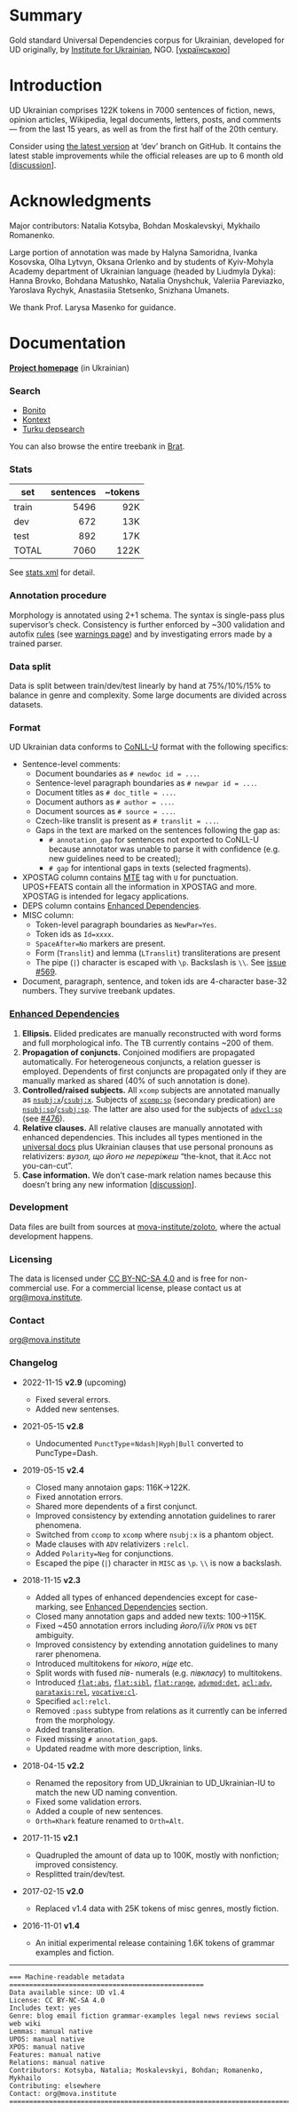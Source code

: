 # Summary

Gold standard Universal Dependencies corpus for Ukrainian, developed for UD originally, by [Institute for Ukrainian](https://mova.institute), NGO.   [[українською](https://mova.institute/золотий_стандарт)]


# Introduction

UD Ukrainian comprises 122K tokens in 7000 sentences of fiction, news, opinion articles, Wikipedia, legal documents, letters, posts, and comments — from the last 15 years, as well as from the first half of the 20th century.

Consider using [the latest version](https://github.com/UniversalDependencies/UD_Ukrainian-IU/tree/dev) at ‘dev’ branch on GitHub. It contains the latest stable improvements while the official releases are up to 6 month old [[discussion](https://github.com/UniversalDependencies/docs/issues/520)].


# Acknowledgments

Major contributors: Natalia Kotsyba, Bohdan Moskalevskyi, Mykhailo Romanenko.

Large portion of annotation was made by Halyna Samoridna, Ivanka Kosovska, Olha Lytvyn, Oksana Orlenko and by students of Kyiv-Mohyla Academy department of Ukrainian language (headed by Liudmyla Dyka): Hanna Brovko, Bohdana Matushko, Natalia Onyshchuk, Valeriia Pareviazko, Yaroslava Rychyk, Anastasiia Stetsenko, Snizhana Umanets.

We thank Prof. Larysa Masenko for guidance.


# Documentation

**[Project homepage](https://mova.institute/золотий_стандарт)** (in Ukrainian)


### Search

* [Bonito](https://mova.institute/bonito/run.cgi/first_form?corpname=zoloto)
* [Kontext](https://mova.institute/kontext/first_form)
* [Turku depsearch](https://lab.mova.institute/dep_search/)

You can also browse the entire treebank in [Brat](https://lab.mova.institute/brat/#/ud/).


### Stats

| set   | sentences | ~tokens |
| ----- |----------:| -------:|
| train |    5496   |    92K  |
| dev   |     672   |    13K  |
| test  |     892   |    17K  |
| TOTAL |    7060   |   122K  |

See [stats.xml](https://github.com/UniversalDependencies/UD_Ukrainian-IU/blob/dev/stats.xml) for detail.


### Annotation procedure

Morphology is annotated using 2+1 schema. The syntax is single-pass plus supervisor’s check.
Consistency is further enforced by ~300 validation and autofix [rules](https://github.com/mova-institute/lib/blob/master/src/nlp/ud/validation.ts) (see [warnings page](https://lab.mova.institute/files/pomylky_robochoho_tb.html)) and by investigating errors made by a trained parser.


### Data split

Data is split between train/dev/test linearly by hand at 75%/10%/15% to balance in genre and complexity. Some large documents are divided across datasets.


### Format

UD Ukrainian data conforms to [CoNLL-U](http://universaldependencies.org/format.html) format with the following specifics:
* Sentence-level comments:
  * Document boundaries as `# newdoc id = ...`.
  * Sentence-level paragraph boundaries as `# newpar id = ...`.
  * Document titles as `# doc_title = ...`.
  * Document authors as `# author = ...`.
  * Document sources as `# source = ...`.
  * Czech-like translit is present as `# translit = ...`.
  * Gaps in the text are marked on the sentences following the gap as:
    * `# annotation_gap` for sentences not exported to CoNLL-U because annotator was unable to parse it with confidence (e.g. new guidelines need to be created);
    * `# gap` for intentional gaps in texts (selected fragments).
* XPOSTAG column contains [MTE](http://nl.ijs.si/ME/V4/msd/html/msd-uk.html) tag with `U` for punctuation. UPOS+FEATS contain all the information in XPOSTAG and more. XPOSTAG is intended for legacy applications.
* DEPS column contains [Enhanced Dependencies](#enhanced-dependencies).
* MISC column:
  * Token-level paragraph boundaries as `NewPar=Yes`.
  * Token ids as `Id=xxxx`.
  * `SpaceAfter=No` markers are present.
  * Form (`Translit`) and lemma (`LTranslit`) transliterations are present
  * The pipe (`|`) character is escaped with `\p`. Backslash is `\\`. See [issue #569](https://github.com/UniversalDependencies/docs/issues/569).
* Document, paragraph, sentence, and token ids are 4-character base-32 numbers. They survive treebank updates.


### [Enhanced Dependencies](http://universaldependencies.org/u/overview/enhanced-syntax.html)

1. **Ellipsis.** Elided predicates are manually reconstructed with word forms and full morphological info. The TB currently contains ~200 of them.
1. **Propagation of conjuncts.** Conjoined modifiers are propagated automatically. For heterogeneous conjuncts, a relation guesser is employed. Dependents of first conjuncts are propagated only if they are manually marked as shared (40% of such annotation is done).
1. **Controlled/raised subjects.** All `xcomp` subjects are annotated manually as [`nsubj:x`](http://universaldependencies.org/uk/dep/nsubj-x.html)/[`csubj:x`](http://universaldependencies.org/uk/dep/csubj-x.html). Subjects of [`xcomp:sp`](http://universaldependencies.org/uk/dep/xcomp-sp.html) (secondary predication) are [`nsubj:sp`](http://universaldependencies.org/uk/dep/nsubj-sp.html)/[`csubj:sp`](http://universaldependencies.org/uk/dep/csubj-sp.html). The latter are also used for the subjects of [`advcl:sp`](http://universaldependencies.org/uk/dep/advcl-sp.html) (see [#476](https://github.com/UniversalDependencies/docs/issues/476)).
1. **Relative clauses.** All relative clauses are manually annotated with enhanced dependencies. This includes all types mentioned in the [universal docs](http://universaldependencies.org/u/overview/enhanced-syntax.html#relative-clauses) plus Ukrainian clauses that use personal pronouns as relativizers: _вузол, що його не переріжеш_ “the-knot, that it.Acc not you-can-cut”.
1. **Case information.** We don’t case-mark relation names because this doesn’t bring any new information [[discussion](https://github.com/UniversalDependencies/docs/issues/566)].


### Development

Data files are built from sources at [mova-institute/zoloto](https://github.com/mova-institute/zoloto), where the actual development happens.


### Licensing

The data is licensed under [CC BY-NC-SA 4.0](https://creativecommons.org/licenses/by-nc-sa/4.0/) and is free for non-commercial use. For a commercial license, please contact us at [org@mova.institute](mailto:org@mova.institute).


### Contact

[org@mova.institute](mailto:org@mova.institute)


### Changelog

* 2022-11-15 **v2.9** (upcoming)
  * Fixed several errors.
  * Added new sentenses.

* 2021-05-15 **v2.8**
  * Undocumented `PunctType`=`Ndash|Hyph|Bull` converted to PuncType=Dash.

* 2019-05-15 **v2.4**
  * Closed many annotaion gaps: 116K→122K.
  * Fixed annotation errors.
  * Shared more dependents of a first conjunct.
  * Improved consistency by extending annotation guidelines to rarer phenomena.
  * Switched from `ccomp` to `xcomp` where `nsubj:x` is a phantom object.
  * Made clauses with `ADV` relativizers `:relcl`.
  * Added `Polarity=Neg` for conjunctions.
  * Escaped the pipe (`|`) character in `MISC` as `\p`. `\\` is now a backslash.

* 2018-11-15 **v2.3**
  * Added all types of enhanced dependencies except for case-marking, see [Enhanced Dependencies](#enhanced-dependencies) section.
  * Closed many annotation gaps and added new texts: 100→115K.
  * Fixed ~450 annotation errors including _його/її/їх_ `PRON` vs `DET` ambiguity.
  * Improved consistency by extending annotation guidelines to many rarer phenomena.
  * Introduced multitokens for _ні́кого_, _ні́де_ etc.
  * Split words with fused _пів-_ numerals (e.g. _півкласу_) to multitokens.
  * Introduced [`flat:abs`](http://universaldependencies.org/uk/dep/flat-abs.html), [`flat:sibl`](http://universaldependencies.org/uk/dep/flat-sibl.html), [`flat:range`](http://universaldependencies.org/uk/dep/flat-range.html), [`advmod:det`](http://universaldependencies.org/uk/dep/advmod-det.html), [`acl:adv`](http://universaldependencies.org/uk/dep/acl-adv.html), [`parataxis:rel`](http://universaldependencies.org/uk/dep/parataxis-rel.html), [`vocative:cl`](http://universaldependencies.org/uk/dep/vocative-cl.html).
  * Specified `acl:relcl`.
  * Removed `:pass` subtype from relations as it currently can be inferred from the morphology.
  * Added transliteration.
  * Fixed missing `# annotation_gap`s.
  * Updated readme with more description, links.

* 2018-04-15 **v2.2**
  * Renamed the repository from UD_Ukrainian to UD_Ukrainian-IU to match the new UD naming convention.
  * Fixed some validation errors.
  * Added a couple of new sentences.
  * `Orth=Khark` feature renamed to `Orth=Alt`.

* 2017-11-15 **v2.1**
  * Quadrupled the amount of data up to 100K, mostly with nonfiction; improved consistency.
  * Resplitted train/dev/test.

* 2017-02-15 **v2.0**
  * Replaced v1.4 data with 25K tokens of misc genres, mostly fiction.

* 2016-11-01 **v1.4**
  * An initial experimental release containing 1.6K tokens of grammar examples and fiction.

------

```
=== Machine-readable metadata =================================================
Data available since: UD v1.4
License: CC BY-NC-SA 4.0
Includes text: yes
Genre: blog email fiction grammar-examples legal news reviews social web wiki
Lemmas: manual native
UPOS: manual native
XPOS: manual native
Features: manual native
Relations: manual native
Contributors: Kotsyba, Natalia; Moskalevskyi, Bohdan; Romanenko, Mykhailo
Contributing: elsewhere
Contact: org@mova.institute
===============================================================================
```
